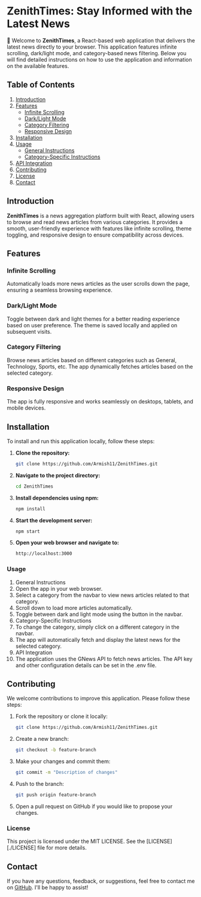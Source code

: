 # ZenithTimes: Stay Informed with the Latest News

📰 Welcome to **ZenithTimes**, a React-based web application that delivers the latest news directly to your browser. This application features infinite scrolling, dark/light mode, and category-based news filtering. Below you will find detailed instructions on how to use the application and information on the available features.

## Table of Contents

1. [Introduction](#introduction)
2. [Features](#features)
   - [Infinite Scrolling](#infinite-scrolling)
   - [Dark/Light Mode](#dark-light-mode)
   - [Category Filtering](#category-filtering)
   - [Responsive Design](#responsive-design)
3. [Installation](#installation)
4. [Usage](#usage)
   - [General Instructions](#general-instructions)
   - [Category-Specific Instructions](#category-specific-instructions)
5. [API Integration](#api-integration)
6. [Contributing](#contributing)
7. [License](#license)
8. [Contact](#contact)

## Introduction

**ZenithTimes** is a news aggregation platform built with React, allowing users to browse and read news articles from various categories. It provides a smooth, user-friendly experience with features like infinite scrolling, theme toggling, and responsive design to ensure compatibility across devices.

## Features

### Infinite Scrolling

Automatically loads more news articles as the user scrolls down the page, ensuring a seamless browsing experience.

### Dark/Light Mode

Toggle between dark and light themes for a better reading experience based on user preference. The theme is saved locally and applied on subsequent visits.

### Category Filtering

Browse news articles based on different categories such as General, Technology, Sports, etc. The app dynamically fetches articles based on the selected category.

### Responsive Design

The app is fully responsive and works seamlessly on desktops, tablets, and mobile devices.

## Installation

To install and run this application locally, follow these steps:

1. **Clone the repository:**

   ```bash
   git clone https://github.com/Armish11/ZenithTimes.git
   ```

2. **Navigate to the project directory:**
   ```bash
   cd ZenithTimes
   ```
3. **Install dependencies using npm:**
   ```bash
   npm install
   ```
4. **Start the development server:**
   ```bash
   npm start
   ```
5. **Open your web browser and navigate to:**
   ```bash
   http://localhost:3000
   ```
###   Usage
1. General Instructions
2. Open the app in your web browser.
3. Select a category from the navbar to view news articles related to that category.
4. Scroll down to load more articles automatically.
5. Toggle between dark and light mode using the button in the navbar.
6. Category-Specific Instructions
7. To change the category, simply click on a different category in the navbar.
8. The app will automatically fetch and display the latest news for the selected category.
9. API Integration
10. The application uses the GNews API to fetch news articles. The API key and other configuration details can be set in  the .env file.


## Contributing

We welcome contributions to improve this application. Please follow these steps:

1. Fork the repository or clone it locally:
   ```bash
   git clone https://github.com/Armish11/ZenithTimes.git
   ```
2. Create a new branch:
   ```bash
   git checkout -b feature-branch
   ```
3. Make your changes and commit them:
   ```bash
   git commit -m "Description of changes"
   ```
4. Push to the branch:
   ```bash
   git push origin feature-branch
   ```
5. Open a pull request on GitHub if you would like to propose your changes.


### License
This project is licensed under the MIT LICENSE. See the [LICENSE][./LICENSE] file for more details.

## Contact

If you have any questions, feedback, or suggestions, feel free to contact me on [GitHub](https://github.com/Armish11). I'll be happy to assist!



